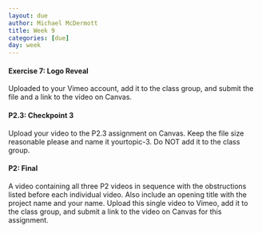 ```yaml
---
layout: due
author: Michael McDermott
title: Week 9
categories: [due]
day: week
---
```

#### Exercise 7: Logo Reveal
Uploaded to your Vimeo account, add it to the class group, and submit the file and a link to the video on Canvas.

#### P2.3: Checkpoint 3
Upload your video to the P2.3 assignment on Canvas. Keep the file size reasonable please and name it yourtopic-3. Do NOT add it to the class group.

#### P2: Final
A video containing all three P2 videos in sequence with the obstructions listed before each individual video. Also include an opening title with the project name and your name. Upload this single video to Vimeo, add it to the class group, and submit a link to the video on Canvas for this assignment. 